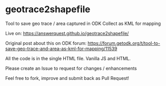 # geotrace2shapefile
Tool to save geo trace / area captured in ODK Collect as KML for mapping

Live on: https://answerquest.github.io/geotrace2shapefile/

Original post about this on ODK forum: https://forum.getodk.org/t/tool-to-save-geo-trace-and-area-as-kml-for-mapping/11539

All the code is in the single HTML file. Vanilla JS and HTML.

Please create an Issue to request for changes / enhancements

Feel free to fork, improve and submit back as Pull Request!

